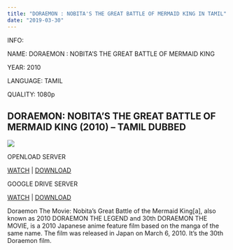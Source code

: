 ```yaml
---
title: "DORAEMON : NOBITA'S THE GREAT BATTLE OF MERMAID KING IN TAMIL"
date: "2019-03-30"
---
```


INFO:

NAME: DORAEMON : NOBITA’S THE GREAT BATTLE OF MERMAID KING

YEAR: 2010

LANGUAGE: TAMIL 

QUALITY: 1080p

## DORAEMON: NOBITA’S THE GREAT BATTLE OF MERMAID KING (2010) – TAMIL DUBBED 

[![](https://3.bp.blogspot.com/-hpMbkdZAQ4I/W_1deVuPgyI/AAAAAAAAAeg/7aNg9H2hYiQ2sVvcgM-YVRxm5hoDP_tbgCLcBGAs/s320/7doraemon201000_450.jpg)](https://3.bp.blogspot.com/-hpMbkdZAQ4I/W_1deVuPgyI/AAAAAAAAAeg/7aNg9H2hYiQ2sVvcgM-YVRxm5hoDP_tbgCLcBGAs/s1600/7doraemon201000_450.jpg)

OPENLOAD SERVER

[WATCH](https://clk.icu/7juE7B) | [DOWNLOAD](https://clk.icu/7juE7B)

GOOGLE DRIVE SERVER

[WATCH](https://clk.icu/qLfq) | [DOWNLOAD](https://clk.icu/qLfq)

Doraemon The Movie: Nobita’s Great Battle of the Mermaid King\[a\], also known as 2010 DORAEMON THE LEGEND and 30th DORAEMON THE MOVIE, is a 2010 Japanese anime feature film based on the manga of the same name. The film was released in Japan on March 6, 2010. It’s the 30th Doraemon film.
